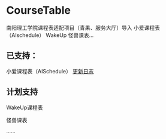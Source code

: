 # CourseTable
南阳理工学院课程表适配项目（青果、服务大厅）导入 小爱课程表（AIschedule） WakeUp 怪兽课表...

## 已支持：

小爱课程表（AISchedule） 
[更新日志](AISchedule/log.md)

## 计划支持

WakeUp课程表

怪兽课表

······
